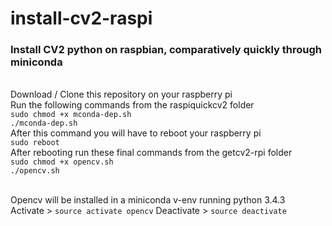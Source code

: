 # install-cv2-raspi
### Install CV2 python on raspbian, comparatively quickly through miniconda
<br>
Download / Clone this repository on your raspberry pi<br>
Run the following commands from the raspiquickcv2 folder<br>
<code>sudo chmod +x mconda-dep.sh</code><br>
<code>./mconda-dep.sh</code><br>
After this command you will have to reboot your raspberry pi<br>
<code>sudo reboot</code><br>
After rebooting run these final commands from the getcv2-rpi folder<br>
<code>sudo chmod +x opencv.sh</code><br>
<code>./opencv.sh</code><br> <br>

Opencv will be installed in a miniconda v-env running python 3.4.3<br>
Activate > <code>source activate opencv</code> Deactivate > <code>source deactivate</code><br>
